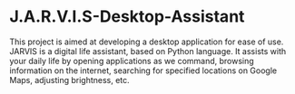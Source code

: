# J.A.R.V.I.S-Desktop-Assistant
This project is aimed at developing a desktop application for ease of use. JARVIS is a digital life assistant, based on Python language. It assists with your daily life by opening applications as we command, browsing information on the internet, searching for specified locations on Google Maps, adjusting brightness, etc.
